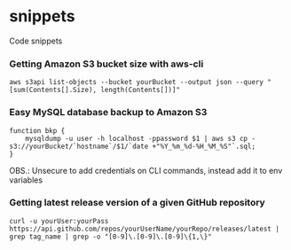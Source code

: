 # snippets
Code snippets

### Getting Amazon S3 bucket size with aws-cli
```shell
aws s3api list-objects --bucket yourBucket --output json --query "[sum(Contents[].Size), length(Contents[])]"
```
### Easy MySQL database backup to Amazon S3
```shell
function bkp {
    mysqldump -u user -h localhost -ppassword $1 | aws s3 cp - s3://yourBucket/`hostname`/$1/`date +"%Y_%m_%d-%H_%M_%S"`.sql;
}
```
OBS.: Unsecure to add credentials on CLI commands, instead add it to env variables

### Getting latest release version of a given GitHub repository
```shell
curl -u yourUser:yourPass https://api.github.com/repos/yourUserName/yourRepo/releases/latest | grep tag_name | grep -o "[0-9]\.[0-9]\.[0-9]\{1,\}"
```
